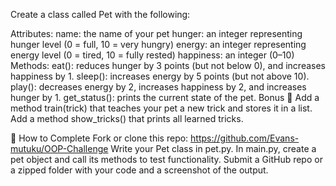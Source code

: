 Create a class called Pet with the following:

Attributes:
name: the name of your pet
hunger: an integer representing hunger level (0 = full, 10 = very hungry)
energy: an integer representing energy level (0 = tired, 10 = fully rested)
happiness: an integer (0–10)
Methods:
eat(): reduces hunger by 3 points (but not below 0), and increases happiness by 1.
sleep(): increases energy by 5 points (but not above 10).
play(): decreases energy by 2, increases happiness by 2, and increases hunger by 1.
get_status(): prints the current state of the pet.
Bonus 🎯
Add a method train(trick) that teaches your pet a new trick and stores it in a list.
Add a method show_tricks() that prints all learned tricks.
 

 

 

📝 How to Complete
Fork or clone this repo: https://github.com/Evans-mutuku/OOP-Challenge
Write your Pet class in pet.py.
In main.py, create a pet object and call its methods to test functionality.
Submit a GitHub repo or a zipped folder with your code and a screenshot of the output.